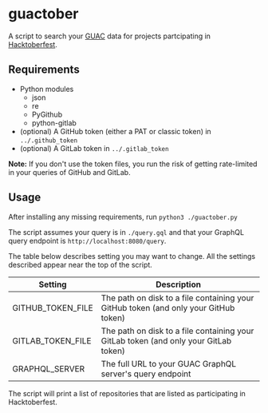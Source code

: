 # guactober

A script to search your [GUAC](https://guac.sh) data for projects partcipating in [Hacktoberfest](https://hacktoberfest.com).

## Requirements

* Python modules
    * json
    * re
    * PyGithub
    * python-gitlab
* (optional) A GitHub token (either a PAT or classic token) in `../.github_token`
* (optional) A GitLab token in `../.gitlab_token`

**Note:** If you don't use the token files, you run the risk of getting rate-limited in your queries of GitHub and GitLab.

## Usage

After installing any missing requirements, run `python3 ./guactober.py`

The script assumes your query is in `./query.gql` and that your GraphQL query endpoint is `http://localhost:8080/query`.

The table below describes setting you may want to change.
All the settings described appear near the top of the script.

| Setting | Description
| ------- | -----------
| GITHUB_TOKEN_FILE | The path on disk to a file containing your GitHub token (and only your GitHub token)
| GITLAB_TOKEN_FILE | The path on disk to a file containing your GitLab token (and only your GitLab token)
| GRAPHQL_SERVER | The full URL to your GUAC GraphQL server's query endpoint

The script will print a list of repositories that are listed as participating in Hacktoberfest.